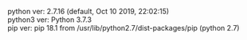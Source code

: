 python ver: 2.7.16 (default, Oct 10 2019, 22:02:15)  <br>
python3 ver: Python 3.7.3 <br>
pip ver: pip 18.1 from /usr/lib/python2.7/dist-packages/pip (python 2.7) <br>
